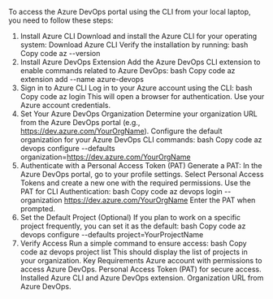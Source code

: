 To access the Azure DevOps portal using the CLI from your local laptop, you need to follow these steps:

1. Install Azure CLI
Download and install the Azure CLI for your operating system:
Download Azure CLI
Verify the installation by running:
bash
Copy code
az --version
2. Install Azure DevOps Extension
Add the Azure DevOps CLI extension to enable commands related to Azure DevOps:
bash
Copy code
az extension add --name azure-devops
3. Sign in to Azure CLI
Log in to your Azure account using the CLI:
bash
Copy code
az login
This will open a browser for authentication. Use your Azure account credentials.
4. Set Your Azure DevOps Organization
Determine your organization URL from the Azure DevOps portal (e.g., https://dev.azure.com/YourOrgName).
Configure the default organization for your Azure DevOps CLI commands:
bash
Copy code
az devops configure --defaults organization=https://dev.azure.com/YourOrgName
5. Authenticate with a Personal Access Token (PAT)
Generate a PAT:
In the Azure DevOps portal, go to your profile settings.
Select Personal Access Tokens and create a new one with the required permissions.
Use the PAT for CLI Authentication:
bash
Copy code
az devops login --organization https://dev.azure.com/YourOrgName
Enter the PAT when prompted.
6. Set the Default Project (Optional)
If you plan to work on a specific project frequently, you can set it as the default:
bash
Copy code
az devops configure --defaults project=YourProjectName
7. Verify Access
Run a simple command to ensure access:
bash
Copy code
az devops project list
This should display the list of projects in your organization.
Key Requirements
Azure account with permissions to access Azure DevOps.
Personal Access Token (PAT) for secure access.
Installed Azure CLI and Azure DevOps extension.
Organization URL from Azure DevOps.